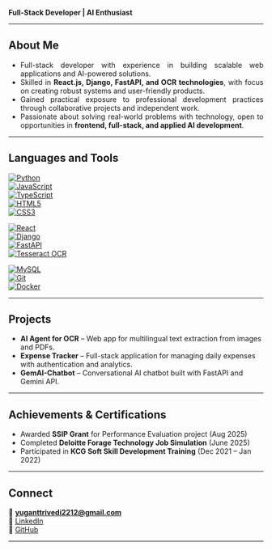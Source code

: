 **Full-Stack Developer | AI Enthusiast**  

---

## About Me  

- <div align="justify">Full-stack developer with experience in building scalable web applications and AI-powered solutions.</div>  
- <div align="justify">Skilled in <b>React.js, Django, FastAPI, and OCR technologies</b>, with focus on creating robust systems and user-friendly products.</div>  
- <div align="justify">Gained practical exposure to professional development practices through collaborative projects and independent work.</div>  
- <div align="justify">Passionate about solving real-world problems with technology, open to opportunities in <b>frontend, full-stack, and applied AI development</b>.</div>  

---

## Languages and Tools  

[![Python](https://img.shields.io/badge/Python-3.12-blue.svg?logo=python&logoColor=white)](https://www.python.org/)  
[![JavaScript](https://img.shields.io/badge/JavaScript-ES6-yellow.svg?logo=javascript&logoColor=black)](https://developer.mozilla.org/en-US/docs/Web/JavaScript)  
[![TypeScript](https://img.shields.io/badge/TypeScript-5.5-blue.svg?logo=typescript&logoColor=white)](https://www.typescriptlang.org/)  
[![HTML5](https://img.shields.io/badge/HTML5-5-orange.svg?logo=html5&logoColor=white)](https://developer.mozilla.org/en-US/docs/Web/Guide/HTML/HTML5)  
[![CSS3](https://img.shields.io/badge/CSS3-3-blue.svg?logo=css3&logoColor=white)](https://developer.mozilla.org/en-US/docs/Web/CSS)  

[![React](https://img.shields.io/badge/React-18.3-blue.svg?logo=react&logoColor=white)](https://react.dev/)  
[![Django](https://img.shields.io/badge/Django-5.0-darkgreen.svg?logo=django&logoColor=white)](https://www.djangoproject.com/)  
[![FastAPI](https://img.shields.io/badge/FastAPI-0.115-teal.svg?logo=fastapi&logoColor=white)](https://fastapi.tiangolo.com/)  
[![Tesseract OCR](https://img.shields.io/badge/Tesseract-OCR-black.svg)](https://github.com/tesseract-ocr/tesseract)  

[![MySQL](https://img.shields.io/badge/MySQL-8.0-blue.svg?logo=mysql&logoColor=white)](https://www.mysql.com/)  
[![Git](https://img.shields.io/badge/Git-2.45-black.svg?logo=git&logoColor=white)](https://git-scm.com/)  
[![Docker](https://img.shields.io/badge/Docker-26.1-blue.svg?logo=docker&logoColor=white)](https://www.docker.com/)  

---

## Projects  

- **AI Agent for OCR** – Web app for multilingual text extraction from images and PDFs.  
- **Expense Tracker** – Full-stack application for managing daily expenses with authentication and analytics.  
- **GemAI-Chatbot** – Conversational AI chatbot built with FastAPI and Gemini API.  

---

## Achievements & Certifications  

- Awarded **SSIP Grant** for Performance Evaluation project (Aug 2025)  
- Completed **Deloitte Forage Technology Job Simulation** (June 2025)  
- Participated in **KCG Soft Skill Development Training** (Dec 2021 – Jan 2022)  

---

## Connect  

📧 **yuganttrivedi2212@gmail.com**  
🔗 [LinkedIn](https://linkedin.com/in/yuganttrivedi)  
🔗 [GitHub](https://github.com/yuganttrivedi)  

---

